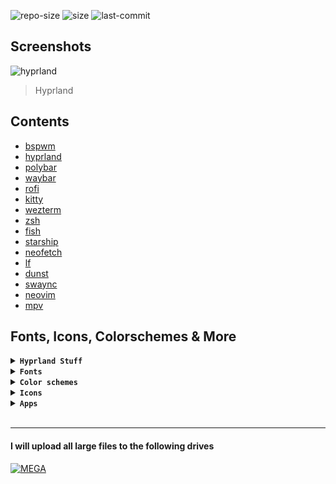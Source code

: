 ![repo-size](https://img.shields.io/github/repo-size/ImRayy/dotfiles?style=for-the-badge&logo=github&color=C9CBFF&logoColor=D9E0EE&labelColor=302D41)
![size](https://img.shields.io/github/languages/code-size/ImRayy/dotfiles?style=for-the-badge&logo=gnu-bash&color=ee999f&logoColor=D9E0EE&labelColor=302D41)
![last-commit](https://img.shields.io/github/last-commit/ImRayy/dotfiles?style=for-the-badge&logo=git&color=8bd5ca&logoColor=D9E0EE&labelColor=302D41)

## Screenshots

![hyprland](https://ik.imagekit.io/rayshold/dotfiles/hyprland.webp?updatedAt=1680764325650)

> Hyprland

## Contents

- [bspwm](https://github.com/ImRayy/dotfiles/tree/master/.config/bspwm)
- [hyprland](https://github.com/ImRayy/dotfiles/tree/master/.config/hypr)
- [polybar](https://github.com/adi1090x/polybar-themes)
- [waybar](https://github.com/ImRayy/dotfiles/tree/master/.config/waybar)
- [rofi](https://github.com/adi1090x/rofi)
- [kitty](https://github.com/ImRayy/dotfiles/tree/master/.config/kitty)
- [wezterm](https://github.com/ImRayy/dotfiles/tree/master/.config/wezterm)
- [zsh](https://github.com/ImRayy/dotfiles/tree/master/.config/zsh)
- [fish](https://github.com/ImRayy/dotfiles/tree/master/.config/fish)
- [starship](https://github.com/ImRayy/dotfiles/blob/master/.config/starship.toml)
- [neofetch](https://github.com/ImRayy/dotfiles/blob/master/.config/neofetch)
- [lf](https://github.com/ImRayy/dotfiles/blob/master/.config/lf)
- [dunst](https://github.com/ImRayy/dotfiles/blob/master/.config/dunst)
- [swaync](https://github.com/ImRayy/dotfiles/tree/master/.config/swaync)
- [neovim](https://github.com/ImRayy/dotfiles/blob/master/.config/nvim)
- [mpv](https://github.com/ImRayy/dotfiles/tree/master/.config/mpv)

## Fonts, Icons, Colorschemes & More

<details>
<summary><b><code>Hyprland Stuff</code></b></summary>
    <ul>
        <li>sww</li>
        <li>grim</li>
        <li>slurp</li>
        <li>swaylock</li>
        <li>wf-recorder</li>
        <li>cliphist</li>
        <li>hyprpicker</li>
        <li>polkit-gnome</li>
    </ul>
</details>
<details>
<summary><b><code>Fonts</code></b></summary>
    <ul>
        <li>Cartograph CF</li>
        <li>CaskaydiaCove Nerd Font</li> 
        <li>Open Sans</li>
        <li>Font Awesome</li>
    </ul>
</details>
<details>
<summary><b><code>Color schemes</code></b></summary>
    <ul>
        <li>Catpuccin Mocha</li>
    </ul>
</details>
<details>
<summary><b><code>Icons</code></b></summary>
    <ul>
        <li><b>Mouse Cursor: </b>Bibata Modern Ice</li>
        <li><b>Apps: </b>Papirus</li>
    </ul>
</details>
<details>
<summary><b><code>Apps</code></b></summary>
    <ul>
        <li><b>📁 File Manager: </b>lf (tui) & nemo (gui)</li>
        <li><b>🧑‍💻 Code Editor: </b>Neovim & Vscode like most</li>
        <li><b>📽 Video Player: </b>MPV</li>
        <li><b>🎵 Music Player: </b>Tauon Music Box</li>
        <li><b>🗿 Emoji Picker: </b>rofi-emoji</li>
        <li><b>📔 Note Taking: </b>Obsidian, Neovim (with <code>telekasten.nvim</code> plugin)</li>
    </ul>
</details>
<br>

---

#### I will upload all large files to the following drives

[![MEGA](https://img.shields.io/badge/MEGA-D9272E?logo=mega&style=for-the-badge)](https://mega.nz/folder/b4xzlJaA#7ThCdDHl5FgxrBs00MmcSQ)
